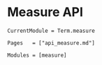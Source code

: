 # Measure API
```@meta
CurrentModule = Term.measure
```


```@index
Pages   = ["api_measure.md"]
```

```@autodocs
Modules = [measure]
```